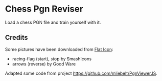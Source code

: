 # Chess Pgn Reviser

Load a chess PGN file and train yourself with it.

## Credits

Some pictures have been downloaded from [Flat Icon](https://www.flaticon.com/):

* racing-flag (start), stop by SmashIcons
* arrows (reverse) by Good Ware

Adapted some code from project https://github.com/mliebelt/PgnViewerJS.